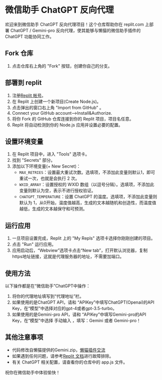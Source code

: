 # 微信助手 ChatGPT 反向代理

欢迎来到微信助手 ChatGPT 反向代理项目！这个仓库帮助你在 replit.com 上部署 ChatGPT / Gemini-pro 反向代理，使其能够与懒猫的微信助手插件的 ChatGPT 功能协同工作。

## Fork 仓库

1. 点击仓库右上角的 "Fork" 按钮，创建你自己的分支。

## 部署到 replit

1. 注册[Replit 帐号](https://replit.com/)。
2. 在 Replit 上创建一个新项目(Create Node.js)。
3. 点击弹出的窗口右上角 "Import from GitHub" 。
4. Connect your GitHub account-->Install&Authorize.
5. 将你 Fork 的 GitHub 仓库连接到你的 Replit 项目，项目名任意。
6. Replit 将自动检测到你的 Node.js 应用并设置必要的配置。

## 设置环境变量

1. 在 Replit 项目中，进入 "Tools" 选项卡。
2. 找到 "Secrets" 部分。
3. 添加以下环境变量(+ New Secret)：
   - `MAX_RETRIES`：设置最大重试次数。选填项，不添加此变量则默认1，即可重试一次，也就是会执行 2 次。
   - `WXID_ARRAY`：设置授权的 WXID 数组（以逗号分隔）。选填项，不添加此变量则默认为空，表示不进行授权验证。
   - `CHATGPT_TEMPERATURE`：设置 ChatGPT 的温度。选填项，不添加此变量则默认为 1，从0开始，温度值越高，生成的文本越随机和创造性，而温度值越低，生成的文本越保守和可预测。

## 运行应用

1. 一旦项目设置完成，Replit 上的 "My Repls" 选项卡选择你刚刚创建的项目。
2. 点击 "Run" 运行应用。
3. 应用启动后，“Webview”选项卡点击“New tab”，打开默认浏览器，复制https地址链接，这就是代理服务器的地址，不需要加端口。

## 使用方法
以下操作都是在“微信助手”ChatGPT中操作：
1. 将你的代理地址填写到“代理地址”栏。
2. 如果使用的是ChatGPT API，请和 “APIKey”中填写ChatGPT(Openai)的API Key，在“模型”中选择对应的gpt-4或者gpt-3.5-turbo。
3. 如果使用的是Gemini-pro API，请和 “APIKey”中填写Gemini-pro的API Key，在“模型”中选择 手动输入 ，填写：Gemini 或者 Gemini-pro！

## 其他注意事项
- 代码修改自懒猫提供的Gemini.zip，[懒猫插件交流](https://t.me/maogroup)
- 如果遇到任何问题，请参考[Replit 文档](https://docs.replit.com)进行故障排除。
- 有关 ChatGPT 相关配置，请查看你的仓库中的 app.js 文件。

祝你在微信助手中体验愉快！
